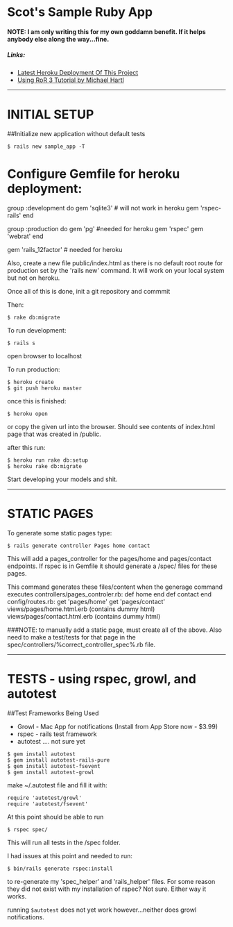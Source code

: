 # Scot's Sample Ruby App

#### NOTE: I am only writing this for my own goddamn benefit. If it helps anybody else along the way...fine. 

##### Links:
* [Latest Heroku Deployment Of This Project](http://agile-dawn-6413.herokuapp.com/pages/contact)
* [Using RoR 3 Tutorial by Michael Hartl](http://www.railstutorial.org/)

***

# INITIAL SETUP

##Initialize new application without default tests
```
$ rails new sample_app -T
```
# Configure Gemfile for heroku deployment:

group :development do
	gem 'sqlite3' # will not work in heroku
	gem 'rspec-rails'
end

group :production do
	gem 'pg' #needed for heroku
	gem 'rspec'
	gem 'webrat'
end

gem 'rails_12factor' # needed for heroku

Also, create a new file public/index.html as there is no default root route for production
set by the 'rails new' command. It will work on your local system but not on heroku.

Once all of this is done, init a git repository and commmit

Then:
```
$ rake db:migrate
```
To run development:
```
$ rails s
```
open browser to localhost

To run production:
```
$ heroku create
$ git push heroku master
```
once this is finished:
```
$ heroku open 
```
or copy the given url into the browser. Should see contents of index.html page that was created in /public. 

after this run:
```
$ heroku run rake db:setup
$ heroku rake db:migrate
```
Start developing your models and shit.

***

# STATIC PAGES

To generate some static pages type:
```
$ rails generate controller Pages home contact
```
This will add a pages_controller for the pages/home and pages/contact endpoints. 
If rspec is in Gemfile it should generate a /spec/ files for these pages. 

This command generates these files/content when the generage command executes
controllers/pages_controler.rb:
	def home
	end
	def contact
	end
config/routes.rb:
	get 'pages/home'
	get 'pages/contact'
views/pages/home.html.erb (contains dummy html)
views/pages/contact.html.erb (contains dummy html)

###NOTE: to manually add a static page, must create all of the above. Also need to make a test/tests for that
page in the spec/controllers/%correct_controller_spec%.rb file.
 
***

# TESTS - using rspec, growl, and autotest

##Test Frameworks Being Used
* Growl - Mac App for notifications (Install from App Store now - $3.99)
* rspec - rails test framework
* autotest .... not sure yet

```
$ gem install autotest
$ gem install autotest-rails-pure
$ gem install autotest-fsevent
$ gem install autotest-growl
```

make ~/.autotest file and fill it with:

```
require 'autotest/growl'
require 'autotest/fsevent'
```

At this point should be able to run 

```
$ rspec spec/ 
```

This will run all tests in the /spec folder.

I had issues at this point and needed to run:

```
$ bin/rails generate rspec:install
```

to re-generate my 'spec_helper' and 'rails_helper' files. For some reason they did not exist
with my installation of rspec? Not sure. Either way it works.

running ```$autotest``` does not yet work however...neither does growl notifications.
